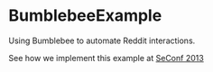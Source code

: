 BumblebeeExample
================

Using Bumblebee to automate Reddit interactions.

See how we implement this example at [SeConf 2013](http://www.youtube.com/watch?v=rxkEWeljdqM)
